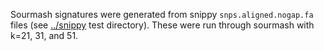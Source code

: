 Sourmash signatures were generated from snippy `snps.aligned.nogap.fa` files (see [../snippy](../snippy) test directory). These were run through sourmash with k=21, 31, and 51.
